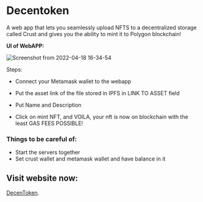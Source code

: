
# **Decentoken**

A web app that lets you seamlessly upload NFTS to a decentralized storage called Crust and gives you the ability to mint it to Polygon blockchain!

**UI of WebAPP:**

![Screenshot from 2022-04-18 16-34-54](https://user-images.githubusercontent.com/39441413/163799848-c1f7478b-21bb-4b48-ab80-2633e0a7e1e8.png)


Steps:

* Connect your Metamask wallet to the webapp

* Put the asset link of the file stored in IPFS in LINK TO ASSET field

* Put Name and Description

* Click on mint NFT, and VOILA, your nft is now on blockchain with the least GAS FEES POSSIBLE!

### Things to be careful of:

- Start the servers together
- Set crust wallet and metamask wallet and have balance in it

## Visit website now: 
[DecenToken](https://decentoken-app.herokuapp.com/).
